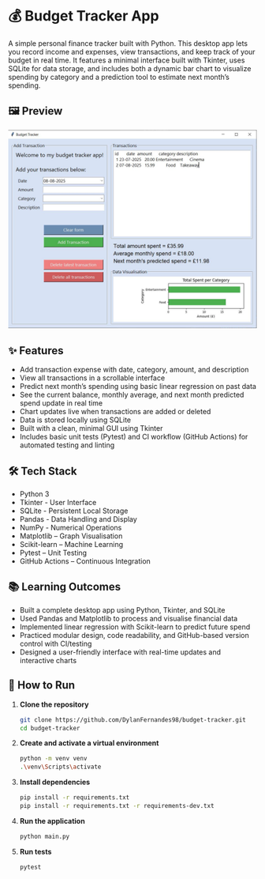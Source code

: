 # 💰 Budget Tracker App

A simple personal finance tracker built with Python. This desktop app lets you record income and expenses, view transactions, and keep track of your budget in real time. It features a minimal interface built with Tkinter, uses SQLite for data storage, and includes both a dynamic bar chart to visualize spending by category and a prediction tool to estimate next month’s spending.

## 🖼️ Preview

![App Screenshot](./screenshot.JPG)

## ✨ Features

- Add transaction expense with date, category, amount, and description  
- View all transactions in a scrollable interface
- Predict next month’s spending using basic linear regression on past data
- See the current balance, monthly average, and next month predicted spend update in real time
- Chart updates live when transactions are added or deleted
- Data is stored locally using SQLite  
- Built with a clean, minimal GUI using Tkinter
- Includes basic unit tests (Pytest) and CI workflow (GitHub Actions) for automated testing and linting

## 🛠 Tech Stack

- Python 3  
- Tkinter - User Interface  
- SQLite - Persistent Local Storage
- Pandas - Data Handling and Display
- NumPy - Numerical Operations
- Matplotlib – Graph Visualisation
- Scikit-learn – Machine Learning
- Pytest – Unit Testing  
- GitHub Actions – Continuous Integration


## 📚 Learning Outcomes

- Built a complete desktop app using Python, Tkinter, and SQLite  
- Used Pandas and Matplotlib to process and visualise financial data  
- Implemented linear regression with Scikit-learn to predict future spend  
- Practiced modular design, code readability, and GitHub-based version control with CI/testing
- Designed a user-friendly interface with real-time updates and interactive charts  

## 🚀 How to Run

1. **Clone the repository**
   ```bash
   git clone https://github.com/DylanFernandes98/budget-tracker.git
   cd budget-tracker
2. **Create and activate a virtual environment**
   ```bash
   python -m venv venv
   .\venv\Scripts\activate
3. **Install dependencies**
   ```bash
   pip install -r requirements.txt
   pip install -r requirements.txt -r requirements-dev.txt
4. **Run the application**
   ```bash
   python main.py
5. **Run tests**  
   ```bash
   pytest
